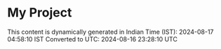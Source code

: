 # My Project

This content is dynamically generated in Indian Time (IST): 2024-08-17 04:58:10 IST
Converted to UTC: 2024-08-16 23:28:10 UTC
